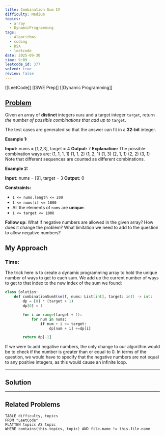 ```yaml
---
title: Combination Sum IV
difficulty: Medium
topics:
  - array
  - DynamicProgramming
tags:
  - Algorithms
  - coding
  - DSA
  - leetcode
date: 2025-09-30
time: 9:09
leetcode_id: 377
solved: true
review: false
---
```

[[LeetCode]]
[[SWE Prep]]
[[Dynamic Programming]]
## [Problem](https://leetcode.com/problems/combination-sum-iv/description/)
Given an array of **distinct** integers `nums` and a target integer `target`, return _the number of possible combinations that add up to_ `target`.

The test cases are generated so that the answer can fit in a **32-bit** integer.

**Example 1:**

**Input:** nums = [1,2,3], target = 4
**Output:** 7
**Explanation:**
The possible combination ways are:
(1, 1, 1, 1)
(1, 1, 2)
(1, 2, 1)
(1, 3)
(2, 1, 1)
(2, 2)
(3, 1)
Note that different sequences are counted as different combinations.

**Example 2:**

**Input:** nums = [9], target = 3
**Output:** 0

**Constraints:**

- `1 <= nums.length <= 200`
- `1 <= nums[i] <= 1000`
- All the elements of `nums` are **unique**.
- `1 <= target <= 1000`

**Follow up:** What if negative numbers are allowed in the given array? How does it change the problem? What limitation we need to add to the question to allow negative numbers?


## My Approach
### Time: 

The trick here is to create a dynamic programming array to hold the unique number of ways to get to each sum. We add up the current number of ways to get to that index to the new index of the sum we found:
```python
class Solution:
    def combinationSum4(self, nums: List[int], target: int) -> int:
        dp = [0] * (target + 1)
        dp[0] = 1

        for i in range(target + 1):
            for num in nums:
                if num + i <= target:
                    dp[num + i] +=dp[i]

        return dp[-1]  
```

If we were to add negative numbers, the only change to our algorithm would be to check if the number is greater than or equal to 0. In terms of the question, we would have to specify that the negative numbers are not equal to any positive integers, as this would cause an infinite loop.

---
## Solution




---
## Related Problems
```dataview
TABLE difficulty, topics
FROM "LeetCode"
FLATTEN topics AS topic
WHERE contains(this.topics, topic) AND file.name != this.file.name
```
